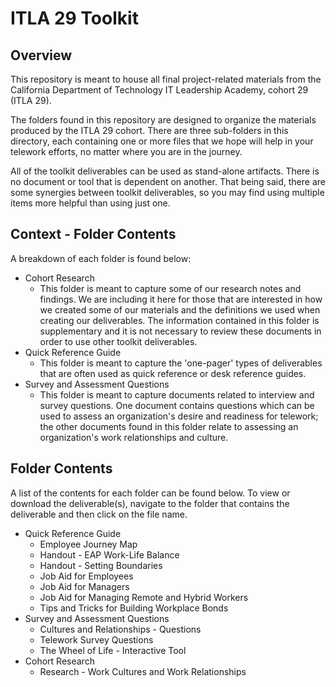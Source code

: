 # ITLA 29 Toolkit

## Overview

This repository is meant to house all final project-related materials from the
California Department of Technology IT Leadership Academy, cohort 29 (ITLA 29).

The folders found in this repository are designed to organize the materials
produced by the ITLA 29 cohort. There are three sub-folders in this directory,
each containing one or more files that we hope will help in your telework
efforts, no matter where you are in the journey.

All of the toolkit deliverables can be used as stand-alone artifacts. There is
no document or tool that is dependent on another. That being said, there are
some synergies between toolkit deliverables, so you may find using multiple
items more helpful than using just one.

## Context - Folder Contents

A breakdown of each folder is found below:

- Cohort Research
  - This folder is meant to capture some of our research notes and findings. We
    are including it here for those that are interested in how we created some
    of our materials and the definitions we used when creating our deliverables.
    The information contained in this folder is supplementary and it is not
    necessary to review these documents in order to use other toolkit
    deliverables.
- Quick Reference Guide
  - This folder is meant to capture the 'one-pager' types of deliverables that
    are often used as quick reference or desk reference guides.
- Survey and Assessment Questions
  - This folder is meant to capture documents related to interview and survey
    questions. One document contains questions which can be used to assess an
    organization's desire and readiness for telework; the other documents found
    in this folder relate to assessing an organization's work relationships and
    culture.

## Folder Contents

A list of the contents for each folder can be found below. To view or download
the deliverable(s), navigate to the folder that contains the deliverable and
then click on the file name.

- Quick Reference Guide
  - Employee Journey Map
  - Handout - EAP Work-Life Balance
  - Handout - Setting Boundaries
  - Job Aid for Employees
  - Job Aid for Managers
  - Job Aid for Managing Remote and Hybrid Workers
  - Tips and Tricks for Building Workplace Bonds
- Survey and Assessment Questions
  - Cultures and Relationships - Questions
  - Telework Survey Questions
  - The Wheel of Life - Interactive Tool
- Cohort Research
  - Research - Work Cultures and Work Relationships
